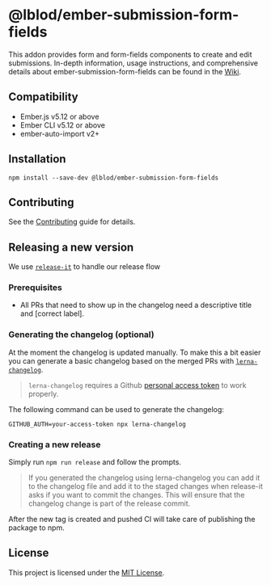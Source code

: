 # @lblod/ember-submission-form-fields

This addon provides form and form-fields components to create and edit submissions. In-depth information, usage instructions, and comprehensive details about ember-submission-form-fields can be found in the [Wiki](https://github.com/lblod/ember-submission-form-fields/wiki).

## Compatibility

* Ember.js v5.12 or above
* Ember CLI v5.12 or above
* ember-auto-import v2+


## Installation

```
npm install --save-dev @lblod/ember-submission-form-fields
```

## Contributing

See the [Contributing](CONTRIBUTING.md) guide for details.


## Releasing a new version
We use [`release-it`](https://github.com/release-it/release-it) to handle our release flow 

### Prerequisites
- All PRs that need to show up in the changelog need a descriptive title and [correct label].

### Generating the changelog (optional)
At the moment the changelog is updated manually. To make this a bit easier you can generate a basic changelog based on the merged PRs with [`lerna-changelog`](https://github.com/lerna/lerna-changelog).

> `lerna-changelog` requires a Github [personal access token](https://docs.github.com/en/authentication/keeping-your-account-and-data-secure/creating-a-personal-access-token) to work properly.

The following command can  be used to generate the changelog:

`GITHUB_AUTH=your-access-token npx lerna-changelog`

### Creating a new release
Simply run `npm run release` and follow the prompts.

> If you generated the changelog using lerna-changelog you can add it to the changelog file and add it to the staged changes when release-it asks if you want to commit the changes. This will ensure that the changelog change is part of the release commit.

After the new tag is created and pushed CI will take care of publishing the package to npm.


## License

This project is licensed under the [MIT License](LICENSE.md).

